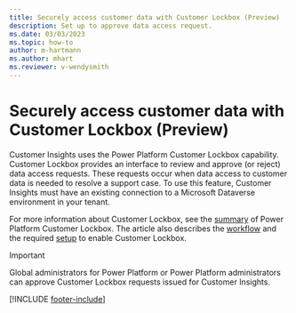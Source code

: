 ```yaml
---
title: Securely access customer data with Customer Lockbox (Preview)
description: Set up to approve data access request.
ms.date: 03/03/2023
ms.topic: how-to
author: m-hartmann
ms.author: mhart
ms.reviewer: v-wendysmith
---
```


# Securely access customer data with Customer Lockbox (Preview)

Customer Insights uses the Power Platform Customer Lockbox capability. Customer Lockbox provides an interface to review and approve (or reject) data access requests. These requests occur when data access to customer data is needed to resolve a support case. To use this feature, Customer Insights must have an existing connection to a Microsoft Dataverse environment in your tenant.

For more information about Customer Lockbox, see the [summary](/power-platform/admin/about-lockbox#summary) of Power Platform Customer Lockbox. The article also describes the [workflow](/power-platform/admin/about-lockbox#workflow) and the required [setup](/power-platform/admin/about-lockbox#enable-the-lockbox-policy) to enable Customer Lockbox.

> [!IMPORTANT]
> Global administrators for Power Platform or Power Platform administrators can approve Customer Lockbox requests issued for Customer Insights.

[!INCLUDE [footer-include](includes/footer-banner.md)]
